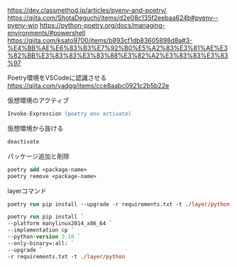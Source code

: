 https://dev.classmethod.jp/articles/pyenv-and-poetry/
https://qiita.com/ShotaDeguchi/items/d2e08c135f2eebaa624b#pyenv--pyenv-win
https://python-poetry.org/docs/managing-environments/#powershell
https://qiita.com/ksato9700/items/b893cf1db83605898d8a#3-%E4%BB%AE%E6%83%B3%E7%92%B0%E5%A2%83%E3%81%AE%E3%82%BB%E3%83%83%E3%83%88%E3%82%A2%E3%83%83%E3%83%97

Poetry環境をVSCodeに認識させる
https://qiita.com/yadgg/items/cce8aabc0921c2b5b22e

仮想環境のアクティブ

```ps
Invoke-Expression (poetry env activate)
```

仮想環境から抜ける

```ps
deactivate
```

パッケージ追加と削除

```ps
poetry add <package-name>
poetry remove <package-name>
```

layerコマンド

```ps
poetry run pip install --upgrade -r requirements.txt -t ./layer/python
```

```ps
poetry run pip install `
--platform manylinux2014_x86_64 `
--implementation cp `
--python-version 3.10 `
--only-binary=:all: `
--upgrade `
-r requirements.txt -t ./layer/python
```
